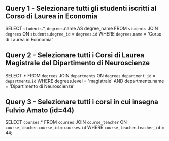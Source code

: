 ## Query 1 - Selezionare tutti gli studenti iscritti al Corso di Laurea in Economia

SELECT `students`.*, `degrees`.name AS degree_name
FROM `students`
JOIN `degrees` ON `students`.`degree_id` = `degrees`.`id`
WHERE `degrees`.`name` = 'Corso di Laurea in Economia'

## Query 2 - Selezionare tutti i Corsi di Laurea Magistrale del Dipartimento di Neuroscienze

SELECT *
FROM `degrees`
JOIN `departments` ON `degrees`.`department_id` = `departments`.`id`
WHERE degrees.level = 'magistrale'
AND departments.name = 'Dipartimento di Neuroscienze'

## Query 3 - Selezionare tutti i corsi in cui insegna Fulvio Amato (id=44)

 SELECT `courses`.*
 FROM `courses`
 JOIN `course_teacher` ON `course_teacher`.`course_id` = `courses`.`id`
 WHERE `course_teacher`.`teacher_id` = 44;